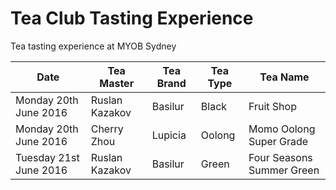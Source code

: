 # Tea Club Tasting Experience
Tea tasting experience at MYOB Sydney

| Date                   | Tea Master        | Tea Brand | Tea Type | Tea Name                              |
|------------------------|-------------------|-----------|----------|---------------------------------------|
| Monday 20th June 2016  | Ruslan Kazakov    | Basilur   | Black    | Fruit Shop                            |
| Monday 20th June 2016  | Cherry Zhou       | Lupicia   | Oolong   | Momo Oolong Super Grade               |
| Tuesday 21st June 2016 | Ruslan Kazakov    | Basilur   | Green    | Four Seasons Summer Green             |

